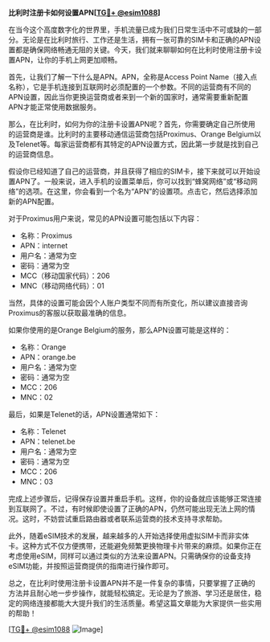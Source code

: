 **比利时注册卡如何设置APN[[TG💪+ @esim1088](https://t.me/s/esim1088)]**

在当今这个高度数字化的世界里，手机流量已成为我们日常生活中不可或缺的一部分。无论是在比利时旅行、工作还是生活，拥有一张可靠的SIM卡和正确的APN设置都是确保网络畅通无阻的关键。今天，我们就来聊聊如何在比利时使用注册卡设置APN，让你的手机上网更加顺畅。

首先，让我们了解一下什么是APN。APN，全称是Access Point Name（接入点名称），它是手机连接到互联网时必须配置的一个参数。不同的运营商有不同的APN设置，因此当你更换运营商或者来到一个新的国家时，通常需要重新配置APN才能正常使用数据服务。

那么，在比利时，如何为你的注册卡设置APN呢？首先，你需要确定自己所使用的运营商是谁。比利时的主要移动通信运营商包括Proximus、Orange Belgium以及Telenet等。每家运营商都有其特定的APN设置方式，因此第一步就是找到自己的运营商信息。

假设你已经知道了自己的运营商，并且获得了相应的SIM卡，接下来就可以开始设置APN了。一般来说，进入手机的设置菜单后，你可以找到“蜂窝网络”或“移动网络”的选项。在这里，你会看到一个名为“APN”的设置项。点击它，然后选择添加新的APN配置。

对于Proximus用户来说，常见的APN设置可能包括以下内容：
- 名称：Proximus
- APN：internet
- 用户名：通常为空
- 密码：通常为空
- MCC（移动国家代码）：206
- MNC（移动网络代码）：01

当然，具体的设置可能会因个人账户类型不同而有所变化，所以建议直接咨询Proximus的客服以获取最准确的信息。

如果你使用的是Orange Belgium的服务，那么APN设置可能是这样的：
- 名称：Orange
- APN：orange.be
- 用户名：通常为空
- 密码：通常为空
- MCC：206
- MNC：02

最后，如果是Telenet的话，APN设置通常如下：
- 名称：Telenet
- APN：telenet.be
- 用户名：通常为空
- 密码：通常为空
- MCC：206
- MNC：03

完成上述步骤后，记得保存设置并重启手机。这样，你的设备就应该能够正常连接到互联网了。不过，有时候即使设置了正确的APN，仍然可能出现无法上网的情况。这时，不妨尝试重启路由器或者联系运营商的技术支持寻求帮助。

此外，随着eSIM技术的发展，越来越多的人开始选择使用虚拟SIM卡而非实体卡。这种方式不仅方便携带，还能避免频繁更换物理卡片带来的麻烦。如果你正在考虑使用eSIM，同样可以通过类似的方法来设置APN。只需确保你的设备支持eSIM功能，并按照运营商提供的指南进行操作即可。

总之，在比利时使用注册卡设置APN并不是一件复杂的事情，只要掌握了正确的方法并且耐心地一步步操作，就能轻松搞定。无论是为了旅游、学习还是居住，稳定的网络连接都能大大提升我们的生活质量。希望这篇文章能为大家提供一些实用的帮助！

[[TG💪+ @esim1088](https://t.me/s/esim1088) ![Image](https://i.postimg.cc/4NQfJmqS/Snipaste-2025-05-13-00-14-12.png)]